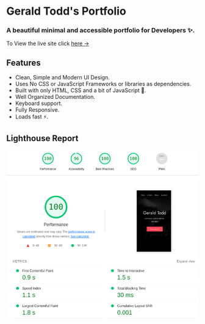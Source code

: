 # Gerald Todd's Portfolio

### A beautiful minimal and accessible portfolio for Developers ✨.

To View the live site click [here &rarr;](https://gtodd.dev)

## Features

- Clean, Simple and Modern UI Design.
- Uses No CSS or JavaScript Frameworks or libraries as dependencies.
- Built with only HTML, CSS and a bit of JavaScript 🔨.
- Well Organized Documentation.
- Keyboard support.
- Fully Responsive.
- Loads fast ⚡.

## Lighthouse Report

![Lighthouse Report](/images/lighthouse-report.png)